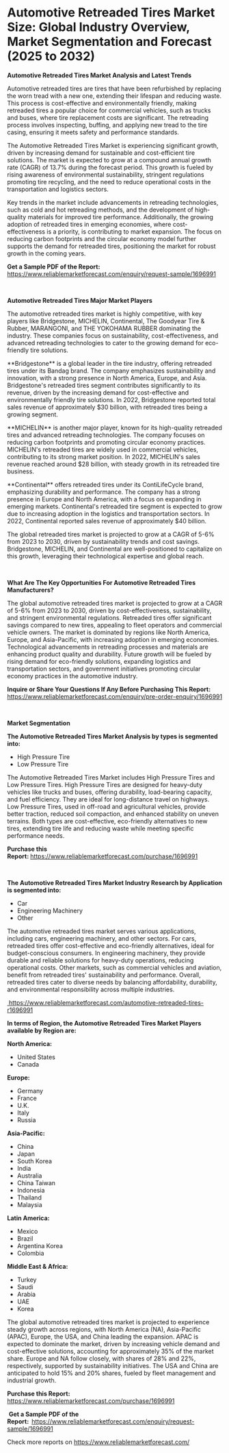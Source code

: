 <p><h1>Automotive Retreaded Tires Market Size: Global Industry Overview, Market Segmentation and Forecast (2025 to 2032)</h1></p><p><strong>Automotive Retreaded Tires Market Analysis and Latest Trends</strong></p>
<p><p>Automotive retreaded tires are tires that have been refurbished by replacing the worn tread with a new one, extending their lifespan and reducing waste. This process is cost-effective and environmentally friendly, making retreaded tires a popular choice for commercial vehicles, such as trucks and buses, where tire replacement costs are significant. The retreading process involves inspecting, buffing, and applying new tread to the tire casing, ensuring it meets safety and performance standards.</p><p>The Automotive Retreaded Tires Market is experiencing significant growth, driven by increasing demand for sustainable and cost-efficient tire solutions. The market is expected to grow at a compound annual growth rate (CAGR) of 13.7% during the forecast period. This growth is fueled by rising awareness of environmental sustainability, stringent regulations promoting tire recycling, and the need to reduce operational costs in the transportation and logistics sectors.</p><p>Key trends in the market include advancements in retreading technologies, such as cold and hot retreading methods, and the development of high-quality materials for improved tire performance. Additionally, the growing adoption of retreaded tires in emerging economies, where cost-effectiveness is a priority, is contributing to market expansion. The focus on reducing carbon footprints and the circular economy model further supports the demand for retreaded tires, positioning the market for robust growth in the coming years.</p></p>
<p><strong>Get a Sample PDF of the Report:&nbsp;</strong> <a href="https://www.reliablemarketforecast.com/enquiry/request-sample/1696991?utm_campaign=1134&utm_medium=2&utm_source=Github&utm_content=ia&utm_term=21012025&utm_id=automotive-retreaded-tires">https://www.reliablemarketforecast.com/enquiry/request-sample/1696991</a></p>
<p>&nbsp;</p>
<p><strong>Automotive Retreaded Tires Major Market Players</strong></p>
<p><p>The automotive retreaded tires market is highly competitive, with key players like Bridgestone, MICHELIN, Continental, The Goodyear Tire & Rubber, MARANGONI, and THE YOKOHAMA RUBBER dominating the industry. These companies focus on sustainability, cost-effectiveness, and advanced retreading technologies to cater to the growing demand for eco-friendly tire solutions.</p><p>**Bridgestone** is a global leader in the tire industry, offering retreaded tires under its Bandag brand. The company emphasizes sustainability and innovation, with a strong presence in North America, Europe, and Asia. Bridgestone's retreaded tires segment contributes significantly to its revenue, driven by the increasing demand for cost-effective and environmentally friendly tire solutions. In 2022, Bridgestone reported total sales revenue of approximately $30 billion, with retreaded tires being a growing segment.</p><p>**MICHELIN** is another major player, known for its high-quality retreaded tires and advanced retreading technologies. The company focuses on reducing carbon footprints and promoting circular economy practices. MICHELIN's retreaded tires are widely used in commercial vehicles, contributing to its strong market position. In 2022, MICHELIN's sales revenue reached around $28 billion, with steady growth in its retreaded tire business.</p><p>**Continental** offers retreaded tires under its ContiLifeCycle brand, emphasizing durability and performance. The company has a strong presence in Europe and North America, with a focus on expanding in emerging markets. Continental's retreaded tire segment is expected to grow due to increasing adoption in the logistics and transportation sectors. In 2022, Continental reported sales revenue of approximately $40 billion.</p><p>The global retreaded tires market is projected to grow at a CAGR of 5-6% from 2023 to 2030, driven by sustainability trends and cost savings. Bridgestone, MICHELIN, and Continental are well-positioned to capitalize on this growth, leveraging their technological expertise and global reach.</p></p>
<p>&nbsp;</p>
<p><strong>What Are The Key Opportunities For Automotive Retreaded Tires Manufacturers?</strong></p>
<p><p>The global automotive retreaded tires market is projected to grow at a CAGR of 5-6% from 2023 to 2030, driven by cost-effectiveness, sustainability, and stringent environmental regulations. Retreaded tires offer significant savings compared to new tires, appealing to fleet operators and commercial vehicle owners. The market is dominated by regions like North America, Europe, and Asia-Pacific, with increasing adoption in emerging economies. Technological advancements in retreading processes and materials are enhancing product quality and durability. Future growth will be fueled by rising demand for eco-friendly solutions, expanding logistics and transportation sectors, and government initiatives promoting circular economy practices in the automotive industry.</p></p>
<p><strong>Inquire or Share Your Questions If Any Before Purchasing This Report:</strong> <a href="https://www.reliablemarketforecast.com/enquiry/pre-order-enquiry/1696991?utm_campaign=1134&utm_medium=2&utm_source=Github&utm_content=ia&utm_term=21012025&utm_id=automotive-retreaded-tires">https://www.reliablemarketforecast.com/enquiry/pre-order-enquiry/1696991</a></p>
<p>&nbsp;</p>
<p><strong>Market Segmentation</strong></p>
<p><strong>The Automotive Retreaded Tires Market Analysis by types is segmented into:</strong></p>
<p><ul><li>High Pressure Tire</li><li>Low Pressure Tire</li></ul></p>
<p><p>The Automotive Retreaded Tires Market includes High Pressure Tires and Low Pressure Tires. High Pressure Tires are designed for heavy-duty vehicles like trucks and buses, offering durability, load-bearing capacity, and fuel efficiency. They are ideal for long-distance travel on highways. Low Pressure Tires, used in off-road and agricultural vehicles, provide better traction, reduced soil compaction, and enhanced stability on uneven terrains. Both types are cost-effective, eco-friendly alternatives to new tires, extending tire life and reducing waste while meeting specific performance needs.</p></p>
<p><strong>Purchase this Report:&nbsp;</strong><a href="https://www.reliablemarketforecast.com/purchase/1696991?utm_campaign=1134&utm_medium=2&utm_source=Github&utm_content=ia&utm_term=21012025&utm_id=automotive-retreaded-tires">https://www.reliablemarketforecast.com/purchase/1696991</a></p>
<p>&nbsp;</p>
<p><strong>The Automotive Retreaded Tires Market Industry Research by Application is segmented into:</strong></p>
<p><ul><li>Car</li><li>Engineering Machinery</li><li>Other</li></ul></p>
<p><p>The automotive retreaded tires market serves various applications, including cars, engineering machinery, and other sectors. For cars, retreaded tires offer cost-effective and eco-friendly alternatives, ideal for budget-conscious consumers. In engineering machinery, they provide durable and reliable solutions for heavy-duty operations, reducing operational costs. Other markets, such as commercial vehicles and aviation, benefit from retreaded tires' sustainability and performance. Overall, retreaded tires cater to diverse needs by balancing affordability, durability, and environmental responsibility across multiple industries.</p></p>
<p><a href="https://www.reliablemarketforecast.com/automotive-retreaded-tires-r1696991?utm_campaign=1134&utm_medium=2&utm_source=Github&utm_content=ia&utm_term=21012025&utm_id=automotive-retreaded-tires">&nbsp;https://www.reliablemarketforecast.com/automotive-retreaded-tires-r1696991</a></p>
<p><strong>In terms of Region, the Automotive Retreaded Tires Market Players available by Region are:</strong></p>
<p>
    <p> <strong> North America: </strong>
        <ul>
            <li>United States</li>
            <li>Canada</li>
        </ul>
        </p> 
    <p> <strong> Europe: </strong>
        <ul>
            <li>Germany</li>
            <li>France</li>
            <li>U.K.</li>
            <li>Italy</li>
            <li>Russia</li>
        </ul>
        </p> 
    <p> <strong> Asia-Pacific: </strong>
        <ul>
            <li>China</li>
            <li>Japan</li>
            <li>South Korea</li>
            <li>India</li>
            <li>Australia</li>
            <li>China Taiwan</li>
            <li>Indonesia</li>
            <li>Thailand</li>
            <li>Malaysia</li>
        </ul>
        </p> 
    <p> <strong> Latin America: </strong>
        <ul>
            <li>Mexico</li>
            <li>Brazil</li>
            <li>Argentina Korea</li>
            <li>Colombia</li>
        </ul>
        </p> 
    <p> <strong> Middle East & Africa: </strong>
        <ul>
            <li>Turkey</li>
            <li>Saudi</li>
            <li>Arabia</li>
            <li>UAE</li>
            <li>Korea</li>
        </ul>
    </p>
    </p>
<p><p>The global automotive retreaded tires market is projected to experience steady growth across regions, with North America (NA), Asia-Pacific (APAC), Europe, the USA, and China leading the expansion. APAC is expected to dominate the market, driven by increasing vehicle demand and cost-effective solutions, accounting for approximately 35% of the market share. Europe and NA follow closely, with shares of 28% and 22%, respectively, supported by sustainability initiatives. The USA and China are anticipated to hold 15% and 20% shares, fueled by fleet management and industrial growth.</p></p>
<p><strong>Purchase this Report: </strong><a href="https://www.reliablemarketforecast.com/purchase/1696991?utm_campaign=1134&utm_medium=2&utm_source=Github&utm_content=ia&utm_term=21012025&utm_id=automotive-retreaded-tires">https://www.reliablemarketforecast.com/purchase/1696991</a></p>
<p>&nbsp;<strong>Get a Sample PDF of the Report:&nbsp;&nbsp;</strong><a href="https://www.reliablemarketforecast.com/enquiry/request-sample/1696991?utm_campaign=1134&utm_medium=2&utm_source=Github&utm_content=ia&utm_term=21012025&utm_id=automotive-retreaded-tires">https://www.reliablemarketforecast.com/enquiry/request-sample/1696991</a></p>
<p><strong></strong></p>
<p>Check more reports on <a href="https://www.reliablemarketforecast.com/?utm_campaign=1134&utm_medium=2&utm_source=Github&utm_content=ia&utm_term=21012025&utm_id=automotive-retreaded-tires">https://www.reliablemarketforecast.com/</a></p>